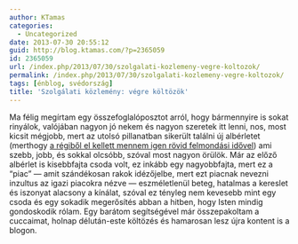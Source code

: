 ```yaml
---
author: KTamas
categories:
  - Uncategorized
date: 2013-07-30 20:55:12
guid: http://blog.ktamas.com/?p=2365059
id: 2365059
url: /index.php/2013/07/30/szolgalati-kozlemeny-vegre-koltozok/
permalink: /index.php/2013/07/30/szolgalati-kozlemeny-vegre-koltozok/
tags: [énblog, svédország]
title: 'Szolgálati közlemény: végre költözök'
---
```


Ma félig megírtam egy összefoglalóposztot arról, hogy bármennyire is sokat rinyálok, valójában nagyon jó nekem és nagyon szeretek itt lenni, nos, most kicsit mégjobb, mert az utolsó pillanatban sikerült találni új albérletet (merthogy [a régiből el kellett mennem igen rövid felmondási idővel](http://blog.ktamas.com/index.php/2013/07/21/megszakitjuk-adasunkat/)) ami szebb, jobb, és sokkal olcsóbb, szóval most nagyon örülök. Már az előző albérlet is kisebbfajta csoda volt, ez inkább egy nagyobbfajta, mert ez a &#8220;piac&#8221; &#8212; amit szándékosan rakok idézőjelbe, mert ezt piacnak nevezni inzultus az igazi piacokra nézve &#8212; eszméletlenül beteg, hatalmas a kereslet és iszonyat alacsony a kínálat, szóval ez tényleg nem kevesebb mint egy csoda és egy sokadik megerősítés abban a hitben, hogy Isten mindig gondoskodik rólam. Egy barátom segítségével már összepakoltam a cuccaimat, holnap délután-este költözés és hamarosan lesz újra kontent is a blogon.
